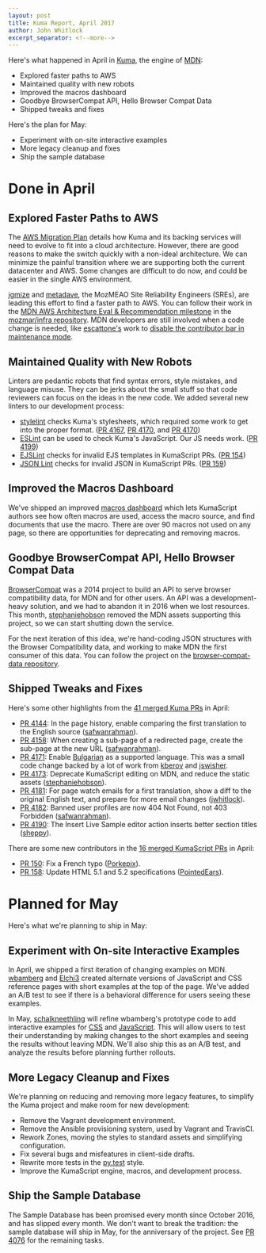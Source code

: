 ```yaml
---
layout: post
title: Kuma Report, April 2017
author: John Whitlock
excerpt_separator: <!--more-->
---
```


Here's what happened in April in
[Kuma](https://github.com/mozilla/kuma),
the engine of
[MDN](https://developer.mozilla.org):

- Explored faster paths to AWS
- Maintained quality with new robots
- Improved the macros dashboard
- Goodbye BrowserCompat API, Hello Browser Compat Data
- Shipped tweaks and fixes

Here's the plan for May:

- Experiment with on-site interactive examples
- More legacy cleanup and fixes
- Ship the sample database

<!--more-->

Done in April
===

Explored Faster Paths to AWS
---
The
[AWS Migration Plan](https://docs.google.com/document/d/1-s343yxBMiugPQm5w2ho7EcSAcaLU4uOF6p2MLgbS1I/edit?usp=sharing)
details how Kuma and its backing services will need to evolve to fit into a
cloud architecture. However, there are good reasons to make the switch quickly
with a non-ideal architecture. We can minimize the painful transition where we
are supporting both the current datacenter and AWS. Some changes are
difficult to do now, and could be easier in the single AWS environment.

[jgmize](https://github.com/jgmize) and
[metadave](https://github.com/metadave),
the MozMEAO Site Reliability Engineers (SREs), are leading this effort to find
a faster path to AWS. You can follow their work in the
[MDN AWS Architecture Eval & Recommendation milestone](https://github.com/mozmar/infra/issues?q=is%3Aopen+is%3Aissue+milestone%3A%22MDN+AWS+Architecture+Eval+%26+Recommendation%22)
in the [mozmar/infra repository](https://github.com/mozmar/infra). MDN
developers are still involved when a code change is needed, like
[escattone's](https://github.com/escattone) work to
[disable the contributor bar in maintenance mode](https://github.com/mozilla/kuma/pull/4196).

Maintained Quality with New Robots
---
Linters are pedantic robots that find syntax errors, style mistakes, and
language misuse. They can be jerks about the small stuff so that code reviewers
can focus on the ideas in the new code. We added several new linters to our
development process:

* [stylelint](https://stylelint.io) checks Kuma's stylesheets, which required
  some work to get into the proper format.
  ([PR 4167](https://github.com/mozilla/kuma/pull/4167),
   [PR 4170](https://github.com/mozilla/kuma/pull/4170), and
   [PR 4170](https://github.com/mozilla/kuma/pull/4170))
* [ESLint](http://eslint.org) can be used to check Kuma's JavaScript. Our JS
  needs work.
  ([PR 4199](https://github.com/mozilla/kuma/pull/4199))
* [EJSLint](https://github.com/ryanzim/ejs-lint) checks for invalid EJS
  templates in KumaScript PRs.
  ([PR 154](https://github.com/mozilla/kumascript/pull/154))
* [JSON Lint](https://github.com/zaach/jsonlint) checks for invalid JSON
  in KumaScript PRs.
  ([PR 159](https://github.com/mozilla/kumascript/pull/159))

Improved the Macros Dashboard
---
We've shipped an improved
[macros dashboard](https://developer.mozilla.org/en-US/dashboards/macros)
which lets KumaScript authors see how often macros are used, access the macro
source, and find documents that use the macro.  There are over 90 macros not
used on any page, so there are opportunities for deprecating and removing
macros.

Goodbye BrowserCompat API, Hello Browser Compat Data
---
[BrowserCompat](https://browsercompat.readthedocs.io/en/latest/) was a 2014
project to build an API to serve browser compatibility data, for MDN and for
other users.  An API was a development-heavy solution, and we had to abandon it
in 2016 when we lost resources.  This month,
[stephaniehobson](https://github.com/stephaniehobson) removed the MDN assets
supporting this project, so we can start shutting down the service.

For the next iteration of this idea, we're hand-coding JSON structures with
the Browser Compatibility data, and working to make MDN the first consumer of
this data.  You can follow the project on the
[browser-compat-data repository](https://github.com/mdn/browser-compat-data).

Shipped Tweaks and Fixes
---
Here's some other highlights from the
[41 merged Kuma PRs](https://github.com/mozilla/kuma/pulls?page=1&q=is%3Apr+is%3Aclosed+merged%3A%222017-04-01+..2017-05-01%22&utf8=✓)
in April:

- [PR 4144](https://github.com/mozilla/kuma/pull/4144):
  In the page history, enable comparing the first translation to the English source
  ([safwanrahman](https://github.com/safwanrahman)).
- [PR 4158](https://github.com/mozilla/kuma/pull/4158):
  When creating a sub-page of a redirected page, create the sub-page at the
  new URL
  ([safwanrahman](https://github.com/safwanrahman)).
- [PR 4171](https://github.com/mozilla/kuma/pull/4171):
  Enable [Bulgarian](https://developer.mozilla.org/bg/) as a supported
  language. This was a small code change backed by a lot of work from
   [kberov](https://github.com/kberov) and
   [jswisher](https://github.com/jmswisher).
- [PR 4173](https://github.com/mozilla/kuma/pull/4173):
  Deprecate KumaScript editing on MDN, and reduce the static assets
  ([stephaniehobson](https://github.com/stephaniehobson)).
- [PR 4181](https://github.com/mozilla/kuma/pull/4181):
  For page watch emails for a first translation, show a diff to the original
  English text, and prepare for more email changes
  ([jwhitlock](https://github.com/jwhitlock)).
- [PR 4182](https://github.com/mozilla/kuma/pull/4182):
  Banned user profiles are now 404 Not Found, not 403 Forbidden
  ([safwanrahman](https://github.com/safwanrahman)).
- [PR 4190](https://github.com/mozilla/kuma/pull/4190):
  The Insert Live Sample editor action inserts better section titles
  ([sheppy](https://github.com/a2sheppy)).


There are some new contributors in the
[16 merged KumaScript PRs](https://github.com/mozilla/kumascript/pulls?utf8=✓&q=is%3Apr%20is%3Aclosed%20merged%3A%222017-04-01..2017-05-01%22%20)
in April:

- [PR 150](https://github.com/mozilla/kumascript/pull/150):
  Fix a French typo
  ([Porkepix](https://github.com/Porkepix])).
- [PR 158](https://github.com/mozilla/kuma/pull/158):
  Update HTML 5.1 and 5.2 specifications
  ([PointedEars](https://github.com/PointedEars])).

Planned for May
===
Here's what we're planning to ship in May:

Experiment with On-site Interactive Examples
---
In April, we shipped a first iteration of changing examples on MDN.
[wbamberg](https://github.com/wbamberg) and
[Elchi3](https://github.com/Elchi3) created alternate versions of JavaScript
and CSS reference pages with short examples at the top of the page. We've
added an A/B test to see if there is a behavioral difference for users
seeing these examples.

In May,
[schalkneethling](https://github.com/schalkneethling) will refine
wbamberg's prototype code to add interactive examples for
[CSS](https://github.com/mdn/css-examples) and
[JavaScript](https://github.com/mdn/js-examples).
This will allow users to test their understanding by making changes to the
short examples and seeing the results without leaving MDN. We'll also
ship this as an A/B test, and analyze the results before planning further
rollouts.

More Legacy Cleanup and Fixes
---
We're planning on reducing and removing more legacy features, to simplify the
Kuma project and make room for new development:

* Remove the Vagrant development environment.
* Remove the Ansible provisioning system, used by Vagrant and TravisCI.
* Rework Zones, moving the styles to standard assets and simplifying
  configuration.
* Fix several bugs and misfeatures in client-side drafts.
* Rewrite more tests in the
  [py.test](https://docs.pytest.org/en/latest/) style.
* Improve the KumaScript engine, macros, and development process.

Ship the Sample Database
---
The Sample Database has been promised every month since October 2016, and
has slipped every month. We don't want to break the tradition: the
sample database will ship in May, for the anniversary of the project. See
[PR 4076](https://github.com/mozilla/kuma/pull/4076) for the remaining
tasks.
